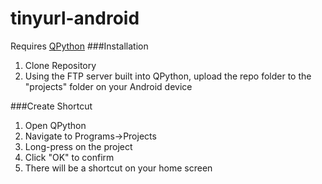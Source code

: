 # tinyurl-android  
Requires [QPython](http://qpython.com/)
###Installation  
1. Clone Repository
2. Using the FTP server built into QPython, upload the repo folder to the "projects" folder on your Android device

###Create Shortcut  
1. Open QPython
2. Navigate to Programs->Projects
3. Long-press on the project
4. Click "OK" to confirm
5. There will be a shortcut on your home screen
